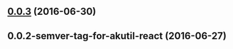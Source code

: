 <a name="0.0.3"></a>
## [0.0.3](https://aui-team-bot/https://bitbucket.org/atlassian/atlaskit-spike/compare/0.0.2-semver-tag-for-akutil-react...v0.0.3) (2016-06-30)



<a name="0.0.2-semver-tag-for-akutil-react"></a>
## 0.0.2-semver-tag-for-akutil-react (2016-06-27)



